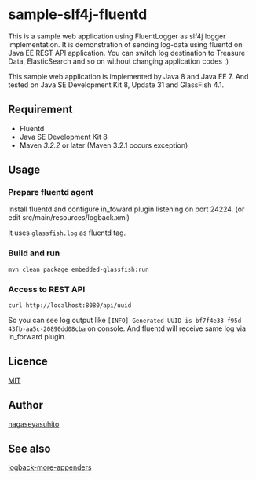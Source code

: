 sample-slf4j-fluentd
====

This is a sample web application using FluentLogger as slf4j logger implementation.
It is demonstration of sending log-data using fluentd on Java EE REST API application.
You can switch log destination to Treasure Data, ElasticSearch and so on without changing application codes :)

This sample web application is implemented by Java 8 and Java EE 7. And tested on Java SE Development Kit 8, Update 31 and GlassFish 4.1.

## Requirement

* Fluentd
* Java SE Development Kit 8
* Maven *3.2.2* or later (Maven 3.2.1 occurs exception)

## Usage

### Prepare fluentd agent

Install fluentd and configure in_foward plugin listening on port 24224. (or edit src/main/resources/logback.xml)

It uses `glassfish.log` as fluentd tag.

### Build and run

    mvn clean package embedded-glassfish:run

### Access to REST API

    curl http://localhost:8080/api/uuid

So you can see log output like `[INFO] Generated UUID is bf7f4e33-f95d-43fb-aa5c-20890dd08cba` on console.
And fluentd will receive same log via in_forward plugin.

## Licence

[MIT](https://github.com/nagaseyasuhito/sample-slf4j-fluentd/blob/master/LICENSE)

## Author

[nagaseyasuhito](https://github.com/nagaseyasuhito)

## See also

[logback-more-appenders](https://github.com/sndyuk/logback-more-appenders)
